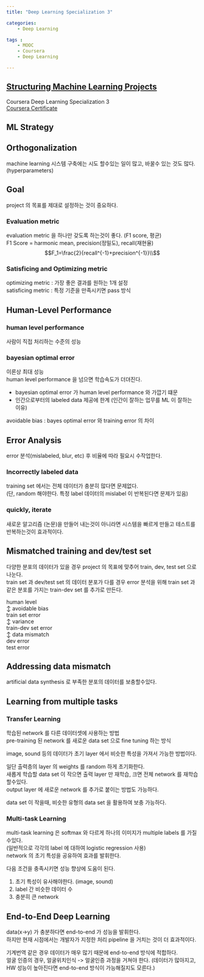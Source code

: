 ```yaml
---
title: "Deep Learning Specialization 3"

categories:
    - Deep Learning

tags :
    - MOOC
    - Coursera
    - Deep Learning

---
```


## [Structuring Machine Learning Projects](https://www.coursera.org/learn/machine-learning-projects?specialization=deep-learning)
Coursera Deep Learning Specialization 3  
[Coursera Certificate](https://coursera.org/share/e8fc243e0172c1a64e3119cfb66ea8f7)  

<script src='https://cdnjs.cloudflare.com/ajax/libs/mathjax/2.7.2/MathJax.js?config=TeX-MML-AM_CHTML'></script>

## ML Strategy

## Orthogonalization
machine learning 시스템 구축에는 시도 할수있는 일이 많고, 바꿀수 있는 것도 많다.(hyperparameters)  


## Goal
project 의 목표를 제대로 설정하는 것이 중요하다.  

### Evaluation metric
evaluation metric 을 하나만 갖도록 하는것이 좋다. (F1 score, 평균)  
F1 Score = harmonic mean, precision(정밀도), recall(재현율)  
$$F_1=\frac{2}{recall^{-1}+precision^{-1}}\\$$  

### Satisficing and Optimizing metric
optimizing metric : 가장 좋은 결과를 원하는 1개 설정  
satisficing metric : 특정 기준을 만족시키면 pass 방식  


## Human-Level Performance
### human level performance  
사람이 직접 처리하는 수준의 성능
  
### bayesian optimal error
이론상 최대 성능  
human level performance 을 넘으면 학습속도가 더뎌진다.  
- bayesian optimal error 가 human level performance 와 가깝기 떄문
- 인간으로부터의 labeled data 제공에 한계 (인간이 잘하는 업무를 ML 이 잘하는 이유)

avoidable bias : bayes optimal error 와 training error 의 차이  


## Error Analysis
error 분석(mislabeled, blur, etc) 후 비율에 따라 필요시 수작업한다.  

### Incorrectly labeled data
training set 에서는 전체 데이터가 충분히 많다면 문제없다.  
(단, random 해야한다. 특정 label 데이터의 mislabel 이 반복된다면 문제가 있음)

### quickly, iterate
새로운 알고리즘 (논문)을 만들어 내는것이 아니라면 시스템을 빠르게 만들고 테스트를 반복하는것이 효과적이다.  


## Mismatched training and dev/test set
다양한 분포의 데이터가 있을 경우 project 의 목표에 맞추어 train, dev, test set 으로 나눈다.  
train set 과 dev/test set 의 데이터 분포가 다를 경우 error 분석을 위해 train set 과 같은 분포를 가지는 train-dev set 를 추가로 만든다.  

human level  
↕ avoidable bias  
train set error  
↕ variance  
train-dev set error  
↕ data mismatch  
dev error  
test error  

## Addressing data mismatch
artificial data synthesis 로 부족한 분포의 데이터를 보충할수있다.  

## Learning from multiple tasks
### Transfer Learning
학습된 network 를 다른 데이터셋에 사용하는 방법  
pre-training 된 network 를 새로운 data set 으로 fine tuning 하는 방식  
  
image, sound 등의 데이터가 초기 layer 에서 비슷한 특성을 가져서 가능한 방법이다.  
  
일단 출력층의 layer 의 weights 를 random 하게 초기화한다.  
새롭게 학습할 data set 이 작으면 출력 layer 만 재학습, 크면 전체 network 를 재학습 할수있다.  
output layer 에 새로운 network 를 추가로 붙이는 방법도 가능하다.  
  
data set 이 작을때, 비슷한 유형의 data set 을 활용하여 보충 가능하다.  

### Multi-task Learning
multi-task learning 은 softmax 와 다르게 하나의 이미지가 multiple labels 를 가질수있다.  
(일반적으로 각각의 label 에 대하여 logistic regression 사용)  
network 의 초기 특성을 공유하여 효과를 발휘한다.  
  
다음 조건을 충족시키면 성능 향상에 도움이 된다.  
1. 초기 특성이 유사해야한다. (image, sound)
1. label 간 비슷한 데이터 수
1. 충분히 큰 network

## End-to-End Deep Learning
data(x->y) 가 충분하다면 end-to-end 가 성능을 발휘한다.  
하지만 현재 시점에서는 개발자가 지정한 처리 pipeline 을 거치는 것이 더 효과적이다.  

기계번역 같은 경우 데이터가 매우 많기 때문에 end-to-end 방식에 적합하다.  
얼굴 인증의 경우, 얼굴위치인식 -> 얼굴인증 과정을 거쳐야 한다. (데이터가 많아지고, HW 성능이 높아진다면 end-to-end 방식이 가능해질지도 모른다.)  

